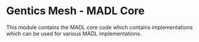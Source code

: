# Gentics Mesh - MADL Core

This module contains the MADL core code which contains implementations which can be used for various MADL implementations.
